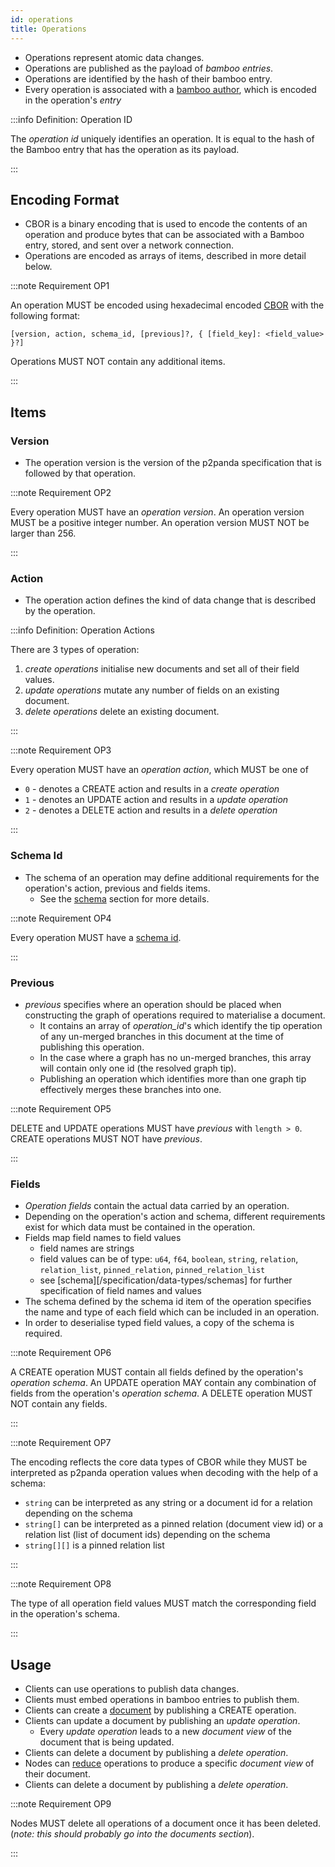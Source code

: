 ```yaml
---
id: operations
title: Operations
---
```


- Operations represent atomic data changes.
- Operations are published as the payload of _bamboo entries_.
- Operations are identified by the hash of their bamboo entry.
- Every operation is associated with a [bamboo author](/specification/data-types/key-pairs), which is encoded in the operation's _entry_

:::info Definition: Operation ID

The _operation id_ uniquely identifies an operation. It is equal to the hash of the Bamboo entry that has the operation as its payload.

:::

## Encoding Format

- CBOR is a binary encoding that is used to encode the contents of an operation and produce bytes that can be associated with a Bamboo entry, stored, and sent over a network connection.
- Operations are encoded as arrays of items, described in more detail below.

:::note Requirement OP1

An operation MUST be encoded using hexadecimal encoded [CBOR][cbor] with the following format:

`[version, action, schema_id, [previous]?, { [field_key]: <field_value> }?]`

Operations MUST NOT contain any additional items.

:::

## Items

### Version

- The operation version is the version of the p2panda specification that is followed by that operation.

:::note Requirement OP2

Every operation MUST have an _operation version_. An operation version MUST be a positive integer number. An operation version MUST NOT be larger than 256.

:::

### Action

- The operation action defines the kind of data change that is described by the operation.

:::info Definition: Operation Actions

There are 3 types of operation:

1. _create operations_ initialise new documents and set all of their field values.
2. _update operations_ mutate any number of fields on an existing document.
3. _delete operations_ delete an existing document.

:::

:::note Requirement OP3

Every operation MUST have an _operation action_, which MUST be one of

- `0` - denotes a CREATE action and results in a _create operation_
- `1` - denotes an UPDATE action and results in a _update operation_
- `2` - denotes a DELETE action and results in a _delete operation_

:::

### Schema Id

- The schema of an operation may define additional requirements for the operation's action, previous and fields items.
  - See the [schema](/specification/data-types/schemas) section for more details.

:::note Requirement OP4

Every operation MUST have a [schema id](/specification/data-types/schemas).

:::

### Previous

- _previous_ specifies where an operation should be placed when constructing the graph of operations required to materialise a document.
  - It contains an array of _operation_id_'s which identify the tip operation of any un-merged branches in this document at the time of
    publishing this operation.
  - In the case where a graph has no un-merged branches, this array will contain only one id (the resolved graph tip).
  - Publishing an operation which identifies more than one graph tip effectively merges these branches into one.

:::note Requirement OP5

DELETE and UPDATE operations MUST have _previous_ with `length > 0`. CREATE operations MUST NOT have _previous_.

:::

### Fields

- _Operation fields_ contain the actual data carried by an operation.
- Depending on the operation's action and schema, different requirements exist for which data must be contained in the operation.
- Fields map field names to field values
  - field names are strings
  - field values can be of type: `u64`, `f64`, `boolean`, `string`, `relation`, `relation_list`, `pinned_relation`, `pinned_relation_list`
  - see [schema][/specification/data-types/schemas] for further specification of field names and values
- The schema defined by the schema id item of the operation specifies the name and type of each field which can be included in an operation.
- In order to deserialise typed field values, a copy of the schema is required.

:::note Requirement OP6

A CREATE operation MUST contain all fields defined by the operation's _operation schema_.
An UPDATE operation MAY contain any combination of fields from the operation's _operation schema_.
A DELETE operation MUST NOT contain any fields.

:::

:::note Requirement OP7

The encoding reflects the core data types of CBOR while they MUST be interpreted as p2panda operation values when decoding with the help of a schema:

- `string` can be interpreted as any string or a document id for a relation depending on the schema
- `string[]` can be interpreted as a pinned relation (document view id) or a relation list (list of document ids) depending on the schema
- `string[][]` is a pinned relation list

:::

:::note Requirement OP8

The type of all operation field values MUST match the corresponding field in the operation's schema.

:::

## Usage

- Clients can use operations to publish data changes.
- Clients must embed operations in bamboo entries to publish them.
- Clients can create a [document](/specification/data-types/documents) by publishing a CREATE operation.
- Clients can update a document by publishing an _update operation_.
  - Every _update operation_ leads to a new _document view_ of the document that is being updated.
- Clients can delete a document by publishing a _delete operation_.
- Nodes can [reduce](/specification/data-types/documents#reduction) operations to produce a specific _document view_ of their document.
- Clients can delete a document by publishing a _delete operation_.

:::note Requirement OP9

Nodes MUST delete all operations of a document once it has been deleted. (_note: this should probably go into the documents section_).

:::

[cbor]: https://cbor.io/
[snake_case]: https://en.wikipedia.org/wiki/Snake_case
